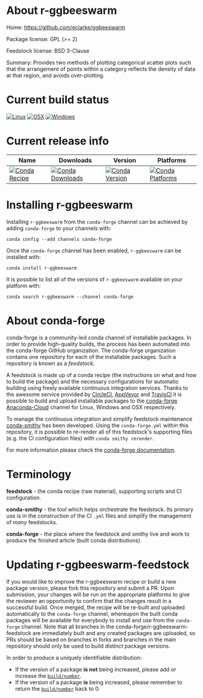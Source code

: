 About r-ggbeeswarm
==================

Home: https://github.com/eclarke/ggbeeswarm

Package license: GPL (>= 2)

Feedstock license: BSD 3-Clause

Summary: Provides two methods of plotting categorical scatter plots such that the arrangement of points within a category reflects the density of data at that region, and avoids over-plotting.



Current build status
====================

[![Linux](https://img.shields.io/circleci/project/github/conda-forge/r-ggbeeswarm-feedstock/master.svg?label=Linux)](https://circleci.com/gh/conda-forge/r-ggbeeswarm-feedstock)
[![OSX](https://img.shields.io/travis/conda-forge/r-ggbeeswarm-feedstock/master.svg?label=macOS)](https://travis-ci.org/conda-forge/r-ggbeeswarm-feedstock)
[![Windows](https://img.shields.io/appveyor/ci/conda-forge/r-ggbeeswarm-feedstock/master.svg?label=Windows)](https://ci.appveyor.com/project/conda-forge/r-ggbeeswarm-feedstock/branch/master)

Current release info
====================

| Name | Downloads | Version | Platforms |
| --- | --- | --- | --- |
| [![Conda Recipe](https://img.shields.io/badge/recipe-r--ggbeeswarm-green.svg)](https://anaconda.org/conda-forge/r-ggbeeswarm) | [![Conda Downloads](https://img.shields.io/conda/dn/conda-forge/r-ggbeeswarm.svg)](https://anaconda.org/conda-forge/r-ggbeeswarm) | [![Conda Version](https://img.shields.io/conda/vn/conda-forge/r-ggbeeswarm.svg)](https://anaconda.org/conda-forge/r-ggbeeswarm) | [![Conda Platforms](https://img.shields.io/conda/pn/conda-forge/r-ggbeeswarm.svg)](https://anaconda.org/conda-forge/r-ggbeeswarm) |

Installing r-ggbeeswarm
=======================

Installing `r-ggbeeswarm` from the `conda-forge` channel can be achieved by adding `conda-forge` to your channels with:

```
conda config --add channels conda-forge
```

Once the `conda-forge` channel has been enabled, `r-ggbeeswarm` can be installed with:

```
conda install r-ggbeeswarm
```

It is possible to list all of the versions of `r-ggbeeswarm` available on your platform with:

```
conda search r-ggbeeswarm --channel conda-forge
```


About conda-forge
=================

conda-forge is a community-led conda channel of installable packages.
In order to provide high-quality builds, the process has been automated into the
conda-forge GitHub organization. The conda-forge organization contains one repository
for each of the installable packages. Such a repository is known as a *feedstock*.

A feedstock is made up of a conda recipe (the instructions on what and how to build
the package) and the necessary configurations for automatic building using freely
available continuous integration services. Thanks to the awesome service provided by
[CircleCI](https://circleci.com/), [AppVeyor](https://www.appveyor.com/)
and [TravisCI](https://travis-ci.org/) it is possible to build and upload installable
packages to the [conda-forge](https://anaconda.org/conda-forge)
[Anaconda-Cloud](https://anaconda.org/) channel for Linux, Windows and OSX respectively.

To manage the continuous integration and simplify feedstock maintenance
[conda-smithy](https://github.com/conda-forge/conda-smithy) has been developed.
Using the ``conda-forge.yml`` within this repository, it is possible to re-render all of
this feedstock's supporting files (e.g. the CI configuration files) with ``conda smithy rerender``.

For more information please check the [conda-forge documentation](https://conda-forge.org/docs/).

Terminology
===========

**feedstock** - the conda recipe (raw material), supporting scripts and CI configuration.

**conda-smithy** - the tool which helps orchestrate the feedstock.
                   Its primary use is in the construction of the CI ``.yml`` files
                   and simplify the management of *many* feedstocks.

**conda-forge** - the place where the feedstock and smithy live and work to
                  produce the finished article (built conda distributions)


Updating r-ggbeeswarm-feedstock
===============================

If you would like to improve the r-ggbeeswarm recipe or build a new
package version, please fork this repository and submit a PR. Upon submission,
your changes will be run on the appropriate platforms to give the reviewer an
opportunity to confirm that the changes result in a successful build. Once
merged, the recipe will be re-built and uploaded automatically to the
`conda-forge` channel, whereupon the built conda packages will be available for
everybody to install and use from the `conda-forge` channel.
Note that all branches in the conda-forge/r-ggbeeswarm-feedstock are
immediately built and any created packages are uploaded, so PRs should be based
on branches in forks and branches in the main repository should only be used to
build distinct package versions.

In order to produce a uniquely identifiable distribution:
 * If the version of a package **is not** being increased, please add or increase
   the [``build/number``](https://conda.io/docs/user-guide/tasks/build-packages/define-metadata.html#build-number-and-string).
 * If the version of a package **is** being increased, please remember to return
   the [``build/number``](https://conda.io/docs/user-guide/tasks/build-packages/define-metadata.html#build-number-and-string)
   back to 0.
